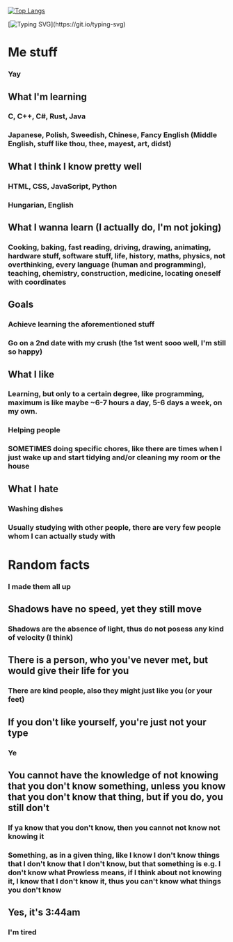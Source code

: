 [![Top Langs](https://github-readme-stats.vercel.app/api/top-langs/?username=NemGame&layout=compact&title_color=eeeeee&border_color=6c0000&text_color=dddddd&bg_color=050505&v=1)](https://github.com/anuraghazra/github-readme-stats)

[![Typing SVG](https://readme-typing-svg.demolab.com/?lines=Get+a+life...)](https://git.io/typing-svg)

# Me stuff
### Yay

## What I'm learning
### C, C++, C#, Rust, Java
### Japanese, Polish, Sweedish, Chinese, Fancy English (Middle English, stuff like thou, thee, mayest, art, didst)

## What I think I know pretty well
### HTML, CSS, JavaScript, Python
### Hungarian, English

## What I wanna learn (I actually do, I'm not joking)
### Cooking, baking, fast reading, driving, drawing, animating, hardware stuff, software stuff, life, history, maths, physics, not overthinking, every language (human and programming), teaching, chemistry, construction, medicine, locating oneself with coordinates


## Goals
### Achieve learning the aforementioned stuff
### Go on a 2nd date with my crush (the 1st went sooo well, I'm still so happy)


## What I like
### Learning, but only to a certain degree, like programming, maximum is like maybe ~6-7 hours a day, 5-6 days a week, on my own.
### Helping people
### SOMETIMES doing specific chores, like there are times when I just wake up and start tidying and/or cleaning my room or the house

## What I hate
### Washing dishes
### Usually studying with other people, there are very few people whom I can actually study with

# Random facts
### I made them all up
## Shadows have no speed, yet they still move
### Shadows are the absence of light, thus do not posess any kind of velocity (I think)
## There is a person, who you've never met, but would give their life for you
### There are kind people, also they might just like you (or your feet)
## If you don't like yourself, you're just not your type
### Ye
## You cannot have the knowledge of not knowing that you don't know something, unless you know that you don't know that thing, but if you do, you still don't
### If ya know that you don't know, then you cannot not know not knowing it
### Something, as in a given thing, like I know I don't know things that I don't know that I don't know, but that something is e.g. I don't know what Prowless means, if I think about not knowing it, I know that I don't know it, thus you can't know what things you don't know
## Yes, it's 3:44am
### I'm tired